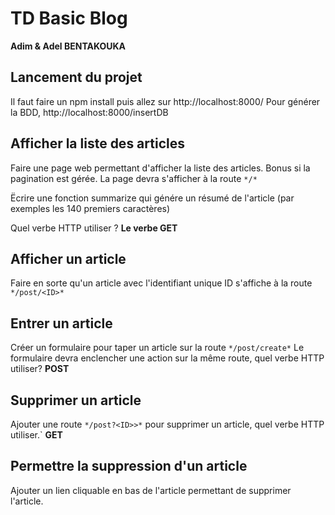 # TD Basic Blog
**Adim & Adel BENTAKOUKA**
## Lancement du projet

Il faut faire un npm install puis allez sur http://localhost:8000/
Pour générer la BDD, http://localhost:8000/insertDB


## Afficher la liste des articles

Faire une page web permettant d'afficher la liste des articles. Bonus si la pagination est gérée.
La page devra s'afficher à la route `*/*`

Ëcrire une fonction summarize qui génére un résumé de l'article (par exemples les 140 premiers caractères)


Quel verbe HTTP utiliser ?
**Le verbe GET**

## Afficher un article

Faire en sorte qu'un article avec l'identifiant unique ID s'affiche à la route `*/post/<ID>*`

## Entrer un article

Créer un formulaire pour taper un article sur la route `*/post/create*`
Le formulaire devra enclencher une action sur la même route, quel verbe HTTP utiliser?
**POST**


## Supprimer un article

Ajouter une route `*/post?<ID>>*` pour supprimer un article, quel verbe HTTP utiliser.`
**GET**
## Permettre la suppression d'un article

Ajouter un lien cliquable en bas de l'article permettant de supprimer l'article.
